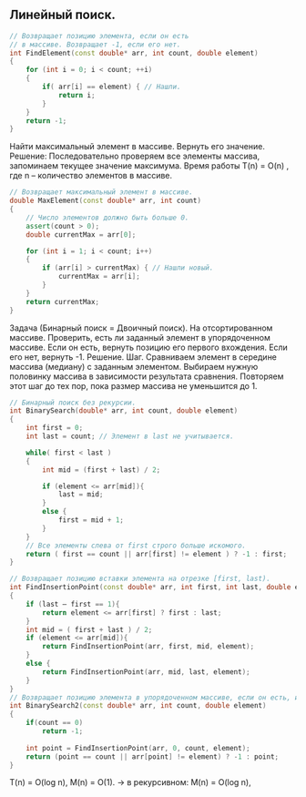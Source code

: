 ## Линейный поиск.

```c++
// Возвращает позицию элемента, если он есть
// в массиве. Возвращает -1, если его нет.
int FindElement(const double* arr, int count, double element)
{
    for (int i = 0; i < count; ++i) 
    {
        if( arr[i] == element) { // Нашли.
            return i;
        }
    }
    return -1;
}
```

Найти максимальный элемент в массиве.
Вернуть его значение.
Решение: Последовательно проверяем все элементы массива, запоминаем текущее значение максимума.
Время работы T(n) = O(n) , где n – количество элементов в массиве.

```c++
// Возвращает максимальный элемент в массиве.
double MaxElement(const double* arr, int count)
{
    // Число элементов должно быть больше 0.
    assert(count > 0);
    double currentMax = arr[0];

    for (int i = 1; i < count; i++) 
    {
        if (arr[i] > currentMax) { // Нашли новый.
            currentMax = arr[i];
        }
    }
    return currentMax;
}
```

Задача (Бинарный поиск = Двоичный поиск).
На отсортированном массиве.
Проверить, есть ли заданный элемент в
упорядоченном массиве. Если он есть, вернуть
позицию его первого вхождения. Если его нет, 
вернуть -1.
Решение. Шаг. Сравниваем элемент в середине
массива (медиану) с заданным элементом. 
Выбираем нужную половинку массива в
зависимости результата сравнения.
Повторяем этот шаг до тех пор, пока размер
массива не уменьшится до 1.

```c++
// Бинарный поиск без рекурсии.
int BinarySearch(double* arr, int count, double element)
{
    int first = 0;
    int last = count; // Элемент в last не учитывается.

    while( first < last ) 
    {
        int mid = (first + last) / 2;

        if (element <= arr[mid]){
            last = mid;
        }
        else {
            first = mid + 1;
        }
    }
    // Все элементы слева от first строго больше искомого.
    return ( first == count || arr[first] != element ) ? -1 : first;
}

// Возвращает позицию вставки элемента на отрезке [first, last).
int FindInsertionPoint(const double* arr, int first, int last, double element)
{
    if (last – first == 1){
        return element <= arr[first] ? first : last;
    }
    int mid = ( first + last ) / 2;
    if (element <= arr[mid]){
        return FindInsertionPoint(arr, first, mid, element);
    }
    else {
        return FindInsertionPoint(arr, mid, last, element);
    }
}
// Возвращает позицию элемента в упорядоченном массиве, если он есть, и -1, если его нет.
int BinarySearch2(const double* arr, int count, double element)
{
    if(count == 0) 
        return -1;
    
    int point = FindInsertionPoint(arr, 0, count, element);
    return (point == count || arr[point] != element) ? -1 : point;
}
```

T(n) = O(log n),
M(n) = O(1).
-> в рекурсивном: M(n) = O(log n),
